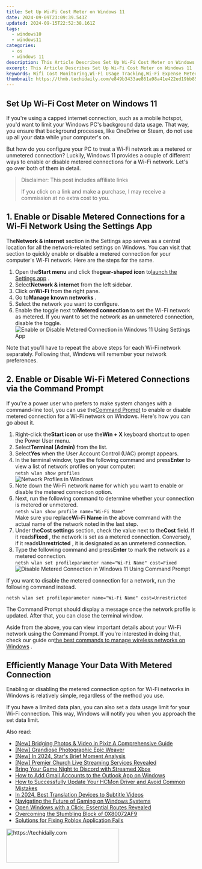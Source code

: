 ```yaml
---
title: Set Up Wi-Fi Cost Meter on Windows 11
date: 2024-09-09T23:09:39.543Z
updated: 2024-09-15T22:52:38.161Z
tags:
  - windows10
  - windows11
categories:
  - os
  - windows 11
description: This Article Describes Set Up Wi-Fi Cost Meter on Windows 11
excerpt: This Article Describes Set Up Wi-Fi Cost Meter on Windows 11
keywords: Wifi Cost Monitoring,Wi-Fi Usage Tracking,Wi-Fi Expense Meter,Network Bill Tracker,Windows 11 Wi-Fi Meter,Data Usage Analysis,ISP Billing Tool
thumbnail: https://thmb.techidaily.com/e849b3433ae861a98a41e422ed19bb8502406c23628dc5175ac052fdfbe1c181.jpg
---
```


## Set Up Wi-Fi Cost Meter on Windows 11

 If you're using a capped internet connection, such as a mobile hotspot, you'd want to limit your Windows PC's background data usage. That way, you ensure that background processes, like OneDrive or Steam, do not use up all your data while your computer's on.

 But how do you configure your PC to treat a Wi-Fi network as a metered or unmetered connection? Luckily, Windows 11 provides a couple of different ways to enable or disable metered connections for a Wi-Fi network. Let's go over both of them in detail.

>  Disclaimer: This post includes affiliate links
>
>  If you click on a link and make a purchase, I may receive a commission at no extra cost to you.
>

## 1\. Enable or Disable Metered Connections for a Wi-Fi Network Using the Settings App

 The**Network & internet** section in the Settings app serves as a central location for all the network-related settings on Windows. You can visit that section to quickly enable or disable a metered connection for your computer's Wi-Fi network. Here are the steps for the same.

1. Open the**Start menu** and click the**gear-shaped icon** to[launch the Settings app](https://www.makeuseof.com/windows-ways-to-open-system-settings/) .
2. Select**Network & internet** from the left sidebar.
3. Click on**Wi-Fi** from the right pane.
4. Go to**Manage known networks** .
5. Select the network you want to configure.
6. Enable the toggle next to**Metered connection** to set the Wi-Fi network as metered. If you want to set the network as an unmetered connection, disable the toggle.  
![Enable or Disable Metered Connection in Windows 11 Using Settings App](https://static1.makeuseofimages.com/wordpress/wp-content/uploads/2023/01/enable-or-disable-metered-connection-in-windows-11-using-settings-app.jpg)

 Note that you'll have to repeat the above steps for each Wi-Fi network separately. Following that, Windows will remember your network preferences.

## 2\. Enable or Disable Wi-Fi Metered Connections via the Command Prompt

 If you're a power user who prefers to make system changes with a command-line tool, you can use the[Command Prompt](https://www.makeuseof.com/tag/a-beginners-guide-to-the-windows-command-line/) to enable or disable metered connection for a Wi-Fi network on Windows. Here's how you can go about it.

1. Right-click the**Start icon** or use the**Win + X** keyboard shortcut to open the Power User menu.
2. Select**Terminal (Admin)** from the list.
3. Select**Yes** when the User Account Control (UAC) prompt appears.
4. In the terminal window, type the following command and press**Enter** to view a list of network profiles on your computer:  
`netsh wlan show profiles`  
![Network Profiles in Windows](https://static1.makeuseofimages.com/wordpress/wp-content/uploads/2023/01/network-profiles-in-windows.jpg)
5. Note down the Wi-Fi network name for which you want to enable or disable the metered connection option.
6. Next, run the following command to determine whether your connection is metered or unmetered.  
`netsh wlan show profile name="Wi-Fi Name"`  
 Make sure you replace**Wi-Fi Name** in the above command with the actual name of the network noted in the last step.
7. Under the**Cost settings** section, check the value next to the**Cost** field. If it reads**Fixed** , the network is set as a metered connection. Conversely, if it reads**Unrestricted** , it is designated as an unmetered connection.
8. Type the following command and press**Enter** to mark the network as a metered connection.  
`netsh wlan set profileparameter name="Wi-Fi Name" cost=Fixed`  
![Disable Metered Connection in Windows 11 Using Command Prompt](https://static1.makeuseofimages.com/wordpress/wp-content/uploads/2023/01/disable-metered-connection-in-windows-11-using-command-prompt.jpg)

 If you want to disable the metered connection for a network, run the following command instead.

`netsh wlan set profileparameter name="Wi-Fi Name" cost=Unrestricted`

 The Command Prompt should display a message once the network profile is updated. After that, you can close the terminal window.

 Aside from the above, you can view important details about your Wi-Fi network using the Command Prompt. If you're interested in doing that, check our guide on[the best commands to manage wireless networks on Windows](https://www.makeuseof.com/tag/commands-manage-wireless-networks-windows/) .

## Efficiently Manage Your Data With Metered Connection

 Enabling or disabling the metered connection option for Wi-Fi networks in Windows is relatively simple, regardless of the method you use.

 If you have a limited data plan, you can also set a data usage limit for your Wi-Fi connection. This way, Windows will notify you when you approach the set data limit.

<ins class="adsbygoogle"
     style="display:block"
     data-ad-format="autorelaxed"
     data-ad-client="ca-pub-7571918770474297"
     data-ad-slot="1223367746"></ins>

<ins class="adsbygoogle"
     style="display:block"
     data-ad-client="ca-pub-7571918770474297"
     data-ad-slot="8358498916"
     data-ad-format="auto"
     data-full-width-responsive="true"></ins>

<span class="atpl-alsoreadstyle">Also read:</span>
<div><ul>
<li><a href="https://extra-lessons.techidaily.com/new-bridging-photos-and-video-in-pixiz-a-comprehensive-guide/"><u>[New] Bridging Photos & Video in Pixiz A Comprehensive Guide</u></a></li>
<li><a href="https://some-techniques.techidaily.com/new-grandiose-photographic-epic-weaver/"><u>[New] Grandiose Photographic Epic Weaver</u></a></li>
<li><a href="https://vimeo-videos.techidaily.com/new-in-2024-stars-brief-moment-analysis/"><u>[New] In 2024, Star's Brief Moment Analysis</u></a></li>
<li><a href="https://extra-approaches.techidaily.com/new-premier-church-live-streaming-services-revealed/"><u>[New] Premier Church Live Streaming Services Revealed</u></a></li>
<li><a href="https://games-able.techidaily.com/bring-your-game-night-to-discord-with-streamed-xbox/"><u>Bring Your Game Night to Discord with Streamed Xbox</u></a></li>
<li><a href="https://windows11.techidaily.com/how-to-add-gmail-accounts-to-the-outlook-app-on-windows/"><u>How to Add Gmail Accounts to the Outlook App on Windows</u></a></li>
<li><a href="https://driver-error.techidaily.com/how-to-successfully-update-your-hcmon-driver-and-avoid-common-mistakes/"><u>How to Successfully Update Your HCMon Driver and Avoid Common Mistakes</u></a></li>
<li><a href="https://fox-access.techidaily.com/in-2024-best-translation-devices-to-subtitle-videos/"><u>In 2024, Best Translation Devices to Subtitle Videos</u></a></li>
<li><a href="https://windows11.techidaily.com/navigating-the-future-of-gaming-on-windows-systems/"><u>Navigating the Future of Gaming on Windows Systems</u></a></li>
<li><a href="https://windows11.techidaily.com/open-windows-with-a-click-essential-routes-revealed/"><u>Open Windows with a Click: Essential Routes Revealed</u></a></li>
<li><a href="https://windows11.techidaily.com/overcoming-the-stumbling-block-of-0x80072af9/"><u>Overcoming the Stumbling Block of 0X80072AF9</u></a></li>
<li><a href="https://windows11.techidaily.com/solutions-for-fixing-roblox-application-fails/"><u>Solutions for Fixing Roblox Application Fails</u></a></li>
</ul></div>

<!-- affiliate ads begin -->
<a href="https://25home.pxf.io/c/5597632/2123477/16836" target="_top" id="2123477">
  <img src="//a.impactradius-go.com/display-ad/16836-2123477" border="0" alt="https://techidaily.com" width="300" height="90"/>
</a>
<img height="0" width="0" src="https://25home.pxf.io/i/5597632/2123477/16836" style="position:absolute;visibility:hidden;" border="0" />
<!-- affiliate ads end -->

